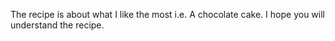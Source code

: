 The recipe is about what I like the most i.e. A chocolate cake. I hope you will understand the recipe.